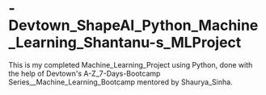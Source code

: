 # -Devtown_ShapeAI_Python_Machine_Learning_Shantanu-s_MLProject
This is my completed Machine_Learning_Project using Python, done with the help of Devtown's A-Z_7-Days-Bootcamp Series__Machine_Learning_Bootcamp mentored by Shaurya_Sinha.
